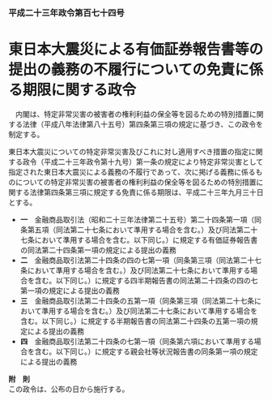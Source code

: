 ### 平成二十三年政令第百七十四号  
# 東日本大震災による有価証券報告書等の提出の義務の不履行についての免責に係る期限に関する政令  
　内閣は、特定非常災害の被害者の権利利益の保全等を図るための特別措置に関する法律（平成八年法律第八十五号）第四条第三項の規定に基づき、この政令を制定する。  
  
東日本大震災についての特定非常災害及びこれに対し適用すべき措置の指定に関する政令（平成二十三年政令第十九号）第一条の規定により特定非常災害として指定された東日本大震災による義務の不履行であって、次に掲げる義務に係るものについての特定非常災害の被害者の権利利益の保全等を図るための特別措置に関する法律第四条第三項に規定する免責に係る期限は、平成二十三年九月三十日とする。  
* **一**　金融商品取引法（昭和二十三年法律第二十五号）第二十四条第一項（同条第五項（同法第二十七条において準用する場合を含む。）及び同法第二十七条において準用する場合を含む。以下同じ。）に規定する有価証券報告書の同法第二十四条第一項の規定による提出の義務  
* **二**　金融商品取引法第二十四条の四の七第一項（同条第三項（同法第二十七条において準用する場合を含む。）及び同法第二十七条において準用する場合を含む。以下同じ。）に規定する四半期報告書の同法第二十四条の四の七第一項の規定による提出の義務  
* **三**　金融商品取引法第二十四条の五第一項（同条第三項（同法第二十七条において準用する場合を含む。）及び同法第二十七条において準用する場合を含む。以下同じ。）に規定する半期報告書の同法第二十四条の五第一項の規定による提出の義務  
* **四**　金融商品取引法第二十四条の七第一項（同条第六項において準用する場合を含む。以下同じ。）に規定する親会社等状況報告書の同条第一項の規定による提出の義務  
  
**附　則**  
この政令は、公布の日から施行する。  
  

